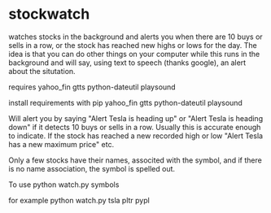 # stockwatch
watches stocks in the background and alerts you when there are 10 buys or sells in a row, or the stock has reached new highs or lows for the day.
The idea is that you can do other things on your computer while this runs in the background and will say, using text to speech (thanks google), an alert about the situtation.

requires 
yahoo_fin
gtts
python-dateutil
playsound

install requirements with
pip yahoo_fin gtts python-dateutil playsound


Will alert you by saying 
"Alert Tesla is heading up" or "Alert Tesla is heading down" if it detects 10 buys or sells in a row. Usually this is accurate enough to indicate.
If the stock has reached a new recorded high or low "Alert Tesla has a new maximum price" etc.

Only a few stocks have their names, associted with the symbol, and if there is no name association, the symbol is spelled out. 

To use
python watch.py symbols

for example
python watch.py tsla pltr pypl

